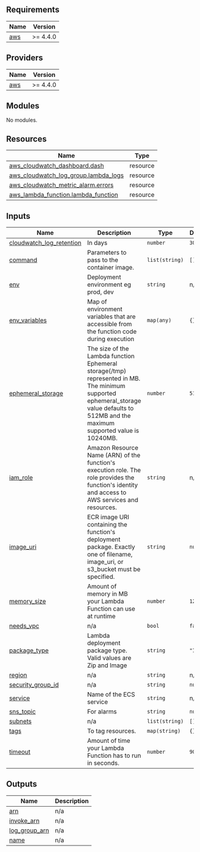 <!-- BEGIN_TF_DOCS -->
## Requirements

| Name | Version |
|------|---------|
| <a name="requirement_aws"></a> [aws](#requirement\_aws) | >= 4.4.0 |

## Providers

| Name | Version |
|------|---------|
| <a name="provider_aws"></a> [aws](#provider\_aws) | >= 4.4.0 |

## Modules

No modules.

## Resources

| Name | Type |
|------|------|
| [aws_cloudwatch_dashboard.dash](https://registry.terraform.io/providers/hashicorp/aws/latest/docs/resources/cloudwatch_dashboard) | resource |
| [aws_cloudwatch_log_group.lambda_logs](https://registry.terraform.io/providers/hashicorp/aws/latest/docs/resources/cloudwatch_log_group) | resource |
| [aws_cloudwatch_metric_alarm.errors](https://registry.terraform.io/providers/hashicorp/aws/latest/docs/resources/cloudwatch_metric_alarm) | resource |
| [aws_lambda_function.lambda_function](https://registry.terraform.io/providers/hashicorp/aws/latest/docs/resources/lambda_function) | resource |

## Inputs

| Name | Description | Type | Default | Required |
|------|-------------|------|---------|:--------:|
| <a name="input_cloudwatch_log_retention"></a> [cloudwatch\_log\_retention](#input\_cloudwatch\_log\_retention) | In days | `number` | `30` | no |
| <a name="input_command"></a> [command](#input\_command) | Parameters to pass to the container image. | `list(string)` | `[]` | no |
| <a name="input_env"></a> [env](#input\_env) | Deployment environment eg prod, dev | `string` | n/a | yes |
| <a name="input_env_variables"></a> [env\_variables](#input\_env\_variables) | Map of environment variables that are accessible from the function code during execution | `map(any)` | `{}` | no |
| <a name="input_ephemeral_storage"></a> [ephemeral\_storage](#input\_ephemeral\_storage) | The size of the Lambda function Ephemeral storage(/tmp) represented in MB. The minimum supported ephemeral\_storage value defaults to 512MB and the maximum supported value is 10240MB. | `number` | `512` | no |
| <a name="input_iam_role"></a> [iam\_role](#input\_iam\_role) | Amazon Resource Name (ARN) of the function's execution role. The role provides the function's identity and access to AWS services and resources. | `string` | n/a | yes |
| <a name="input_image_uri"></a> [image\_uri](#input\_image\_uri) | ECR image URI containing the function's deployment package. Exactly one of filename, image\_uri, or s3\_bucket must be specified. | `string` | `null` | no |
| <a name="input_memory_size"></a> [memory\_size](#input\_memory\_size) | Amount of memory in MB your Lambda Function can use at runtime | `number` | `128` | no |
| <a name="input_needs_vpc"></a> [needs\_vpc](#input\_needs\_vpc) | n/a | `bool` | `false` | no |
| <a name="input_package_type"></a> [package\_type](#input\_package\_type) | Lambda deployment package type. Valid values are Zip and Image | `string` | `"Image"` | no |
| <a name="input_region"></a> [region](#input\_region) | n/a | `string` | n/a | yes |
| <a name="input_security_group_id"></a> [security\_group\_id](#input\_security\_group\_id) | n/a | `string` | `null` | no |
| <a name="input_service"></a> [service](#input\_service) | Name of the ECS service | `string` | n/a | yes |
| <a name="input_sns_topic"></a> [sns\_topic](#input\_sns\_topic) | For alarms | `string` | `null` | no |
| <a name="input_subnets"></a> [subnets](#input\_subnets) | n/a | `list(string)` | `[]` | no |
| <a name="input_tags"></a> [tags](#input\_tags) | To tag resources. | `map(string)` | `{}` | no |
| <a name="input_timeout"></a> [timeout](#input\_timeout) | Amount of time your Lambda Function has to run in seconds. | `number` | `900` | no |

## Outputs

| Name | Description |
|------|-------------|
| <a name="output_arn"></a> [arn](#output\_arn) | n/a |
| <a name="output_invoke_arn"></a> [invoke\_arn](#output\_invoke\_arn) | n/a |
| <a name="output_log_group_arn"></a> [log\_group\_arn](#output\_log\_group\_arn) | n/a |
| <a name="output_name"></a> [name](#output\_name) | n/a |
<!-- END_TF_DOCS -->